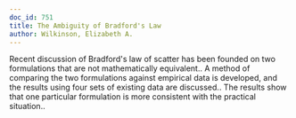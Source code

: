 ```yaml
---
doc_id: 751
title: The Ambiguity of Bradford's Law
author: Wilkinson, Elizabeth A.
---
```


Recent discussion of Bradford's law of scatter has been founded on two
formulations that are not mathematically equivalent.. A method of comparing the
two formulations against empirical data is developed, and the results using
four sets of existing data are discussed.. The results show that one particular
formulation is more consistent with the practical situation..